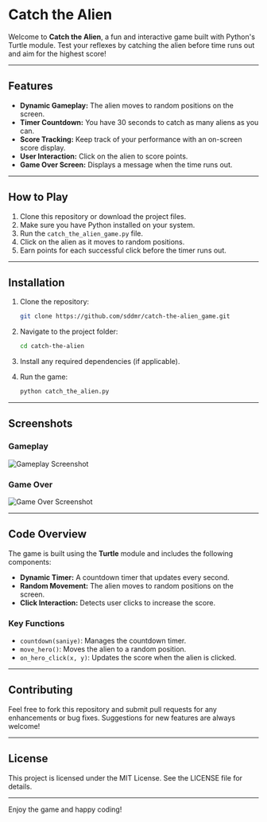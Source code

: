 # Catch the Alien

Welcome to **Catch the Alien**, a fun and interactive game built with Python's Turtle module. Test your reflexes by catching the alien before time runs out and aim for the highest score!

---

## Features
- **Dynamic Gameplay:** The alien moves to random positions on the screen.
- **Timer Countdown:** You have 30 seconds to catch as many aliens as you can.
- **Score Tracking:** Keep track of your performance with an on-screen score display.
- **User Interaction:** Click on the alien to score points.
- **Game Over Screen:** Displays a message when the time runs out.

---

## How to Play
1. Clone this repository or download the project files.
2. Make sure you have Python installed on your system.
3. Run the `catch_the_alien_game.py` file.
4. Click on the alien as it moves to random positions.
5. Earn points for each successful click before the timer runs out.

---

## Installation
1. Clone the repository:
   ```bash
   git clone https://github.com/sddmr/catch-the-alien_game.git
   ```

2. Navigate to the project folder:
   ```bash
   cd catch-the-alien
   ```

3. Install any required dependencies (if applicable).

4. Run the game:
   ```bash
   python catch_the_alien.py
   ```

---

## Screenshots

### Gameplay
![Gameplay Screenshot](game_image/game.png)

### Game Over
![Game Over Screenshot](game_image/end.png)


---

## Code Overview
The game is built using the **Turtle** module and includes the following components:
- **Dynamic Timer:** A countdown timer that updates every second.
- **Random Movement:** The alien moves to random positions on the screen.
- **Click Interaction:** Detects user clicks to increase the score.

### Key Functions
- `countdown(saniye)`: Manages the countdown timer.
- `move_hero()`: Moves the alien to a random position.
- `on_hero_click(x, y)`: Updates the score when the alien is clicked.

---

## Contributing
Feel free to fork this repository and submit pull requests for any enhancements or bug fixes. Suggestions for new features are always welcome!

---

## License
This project is licensed under the MIT License. See the LICENSE file for details.

---

Enjoy the game and happy coding!

